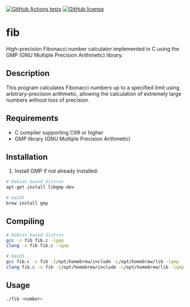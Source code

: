 [![GitHub Actions tests](https://github.com/rodrigobelloso/fib/actions/workflows/build.yml/badge.svg)](https://github.com/rodrigobelloso/fib/actions/workflows/build.yml) [![GitHub license](https://img.shields.io/badge/license-MIT-blue.svg)](./LICENSE)

# fib

High-precision Fibonacci number calculator implemented in C using the GMP (GNU Multiple Precision Arithmetic) library.

## Description

This program calculates Fibonacci numbers up to a specified limit using arbitrary-precision arithmetic, allowing the calculation of extremely large numbers without loss of precision.

## Requirements

- C compiler supporting C99 or higher
- GMP library (GNU Multiple Precision Arithmetic)

## Installation

1. Install GMP if not already installed:

```sh
# Debian based distros
apt-get install libgmp-dev

# macOS
brew install gmp
```

## Compiling

```sh
# Debian based distros
gcc -o fib fib.c -lgmp
clang -o fib fib.c -lgmp

# macOS
gcc fib.c -o fib -I/opt/homebrew/include -L/opt/homebrew/lib -lgmp
clang fib.c -o fib -I/opt/homebrew/include -L/opt/homebrew/lib -lgmp
```

## Usage

```sh
./fib <number>
```
